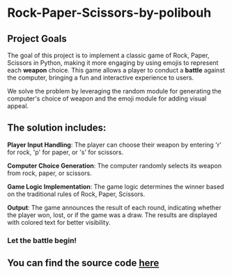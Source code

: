 # Rock-Paper-Scissors-by-polibouh
## Project Goals

The goal of this project is to implement a classic game of Rock, Paper, Scissors in Python, making it more engaging by using emojis to represent each **weapon** choice. This game allows a player to conduct a **battle** against the computer, bringing a fun and interactive experience to users.

We solve the problem by leveraging the random module for generating the computer's choice of weapon and the emoji module for adding visual appeal.

## The solution includes:

**Player Input Handling**: The player can choose their weapon by entering 'r' for rock, 'p' for paper, or 's' for scissors.

**Computer Choice Generation**: The computer randomly selects its weapon from rock, paper, or scissors.

**Game Logic Implementation**: The game logic determines the winner based on the traditional rules of Rock, Paper, Scissors.

**Output**: The game announces the result of each round, indicating whether the player won, lost, or if the game was a draw. The results are displayed with colored text for better visibility.

### Let the battle begin! ###

## You can find the source code [here](rock_paper_scissors.py)

